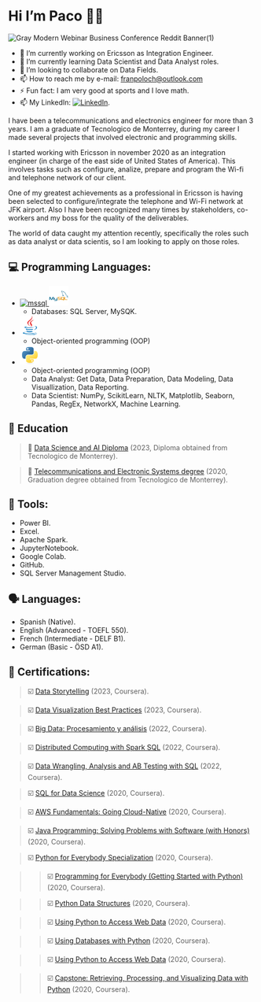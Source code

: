 # Hi I’m Paco 👋😄


![Gray Modern Webinar Business Conference Reddit Banner(1)](https://github.com/FranPolo25/FranPolo25/assets/134642015/487d6bb4-2ee5-4d01-8850-7463d625e3e7)

- 🔭 I’m currently working on Ericsson as Integration Engineer.
- 🌱 I’m currently learning Data Scientist and Data Analyst roles.
- 👯 I’m looking to collaborate on Data Fields. 
- 📫 How to reach me by e-mail: franpoloch@outlook.com
- ⚡ Fun fact: I am very good at sports and I love math.
- 📫 My LinkedIn: [![LinkedIn](https://img.shields.io/badge/LinkedIn-franciscopolochavez-0077B5?style=for-the-badge&logo=linkedin&logoColor=white&labelColor=101010)](https://www.linkedin.com/in/franciscopolochavez).
  
I have been a telecommunications and electronics engineer for more than 3 years. I am a graduate of Tecnologico de Monterrey, during my career I made several projects that involved electronic and programming skills.  

I started working with Ericsson in november 2020 as an integration engineer (in charge of the east side of United States of America). This involves tasks such as configure, analize, prepare and program the Wi-fi and telephone network of our client. 

One of my greatest achievements as a professional in Ericsson is having been selected to configure/integrate the telephone and Wi-Fi network at JFK airport. Also I have been recognized many times by stakeholders, co-workers and my boss for the quality of the deliverables.

The world of data caught my attention recently, specifically the roles such as data analyst or data scientis, so I am looking to apply on those roles. 

## 💻 Programming Languages:
- <a href="https://www.microsoft.com/en-us/sql-server" target="_blank" rel="noreferrer"> <img src="https://www.svgrepo.com/show/303229/microsoft-sql-server-logo.svg" alt="mssql" width="40" height="40"/> </a> <a href="https://www.mysql.com/" target="_blank" rel="noreferrer"> <img src="https://raw.githubusercontent.com/devicons/devicon/master/icons/mysql/mysql-original-wordmark.svg" alt="mysql" width="40" height="40"/> </a> 
    - Databases: SQL Server, MySQK.
- <a href="https://www.java.com" target="_blank" rel="noreferrer"> <img src="https://raw.githubusercontent.com/devicons/devicon/master/icons/java/java-original.svg" alt="java" width="40" height="40"/> </a>
    - Object-oriented programming (OOP)
- <a href="https://www.python.org" target="_blank" rel="noreferrer"> <img src="https://raw.githubusercontent.com/devicons/devicon/master/icons/python/python-original.svg" alt="python" width="40" height="40"/> </a>
    - Object-oriented programming (OOP) 
    - Data Analyst: Get Data, Data Preparation, Data Modeling, Data Visuallization, Data Reporting.
    - Data Scientist: NumPy, ScikitLearn, NLTK, Matplotlib, Seaborn, Pandas, RegEx, NetworkX, Machine Learning. 

## 📖 Education
> 👥 [Data Science and AI Diploma](https://www.credential.net/e10d2b06-b740-4162-9489-1e65930701b6) (2023, Diploma obtained from Tecnologico de Monterrey).

> 👥 [Telecommunications and Electronic Systems degree](https://certificados.tec.mx/certificate/815a837eb9c85df7876211b8a827b029) (2020, Graduation degree obtained from Tecnologico de Monterrey).

## 🧰 Tools:
- Power BI.
- Excel.
- Apache Spark.
- JupyterNotebook.
- Google Colab.
- GitHub.
- SQL Server Management Studio.

## 🗣️ Languages:
- Spanish (Native).
- English (Advanced - TOEFL 550).
- French (Intermediate - DELF B1).
- German (Basic - ÖSD A1).

## 🥇 Certifications:
> ☑️ [Data Storytelling](https://www.coursera.org/account/accomplishments/certificate/497RUSCHR8HN) (2023, Coursera).
 
> ☑️ [Data Visualization Best Practices](https://www.coursera.org/account/accomplishments/certificate/9J3WSTPJDFZ4) (2023, Coursera).

> ☑️ [Big Data: Procesamiento y análisis](https://www.coursera.org/account/accomplishments/certificate/N5H9NFEU9XK8) (2022, Coursera).

> ☑️ [Distributed Computing with Spark SQL](https://www.coursera.org/account/accomplishments/certificate/WVNT49GS5LQ2) (2022, Coursera).

> ☑️ [Data Wrangling, Analysis and AB Testing with SQL](https://www.coursera.org/account/accomplishments/certificate/69ZLLZGKLWPG) (2022, Coursera).

> ☑️ [SQL for Data Science](https://www.coursera.org/account/accomplishments/certificate/TES3SHUJABSV) (2020, Coursera).

> ☑️ [AWS Fundamentals: Going Cloud-Native](https://www.coursera.org/account/accomplishments/certificate/PDAKASGJ58N8) (2020, Coursera).

> ☑️ [Java Programming: Solving Problems with Software (with Honors)](https://www.coursera.org/account/accomplishments/certificate/SHW7WKVK7LTJ) (2020, Coursera).

> ☑️ [Python for Everybody Specialization](https://www.coursera.org/account/accomplishments/specialization/certificate/HYDTSTD4NV23) (2020, Coursera).

> > ☑️ [Programming for Everybody (Getting Started with Python)](https://www.coursera.org/account/accomplishments/certificate/XVJXSDHW5UP4) (2020, Coursera).

> > ☑️ [Python Data Structures](https://www.coursera.org/account/accomplishments/certificate/PYS2C28XYYKD) (2020, Coursera).

> > ☑️ [Using Python to Access Web Data](https://www.coursera.org/account/accomplishments/certificate/HK8RGCC4SUXC) (2020, Coursera).

> > ☑️ [Using Databases with Python](https://www.credential.net/e10d2b06-b740-4162-9489-1e65930701b6) (2020, Coursera).

> > ☑️ [Using Python to Access Web Data](https://www.coursera.org/account/accomplishments/certificate/2GC4R45WCAF7) (2020, Coursera).

> > ☑️ [Capstone: Retrieving, Processing, and Visualizing Data with Python](https://www.coursera.org/account/accomplishments/certificate/DTB938WCX8NJ) (2020, Coursera).
